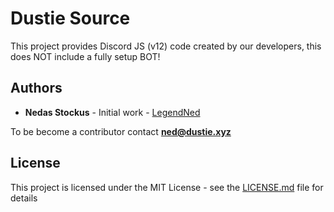 # Dustie Source
This project provides Discord JS (v12) code created by our developers, this does NOT include a fully setup BOT!

## Authors

* **Nedas Stockus** - Initial work - [LegendNed](https://github.com/LegendNed)

To be become a contributor contact **ned@dustie.xyz**

## License

This project is licensed under the MIT License - see the [LICENSE.md](LICENSE.md) file for details
